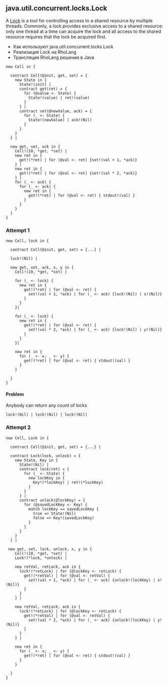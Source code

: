 ## java.util.concurrent.locks.Lock
A [Lock](https://docs.oracle.com/javase/9/docs/api/java/util/concurrent/locks/Lock.html) is a tool for controlling access to a shared resource by multiple threads. Commonly, a lock provides exclusive access to a shared resource: only one thread at a time can acquire the lock and all access to the shared resource requires that the lock be acquired first. 

- Как используют java.util.concurrent.locks.Lock
- Реализация Lock на RhoLang
- Трансляция RhoLang решения в Java

```
new Cell in {

  contract Cell(@init, get, set) = {  
    new State in {    
      State!(init) |
      contract get(ret) = {
        for (@value <- State) {      
          State!(value) | ret!(value)
        }
      } |
      contract set(@newValue, ack) = {
        for (_ <- State) {      
          State!(newValue) | ack!(Nil)
        }
      }      
    }
  } |
  
  new get, set, ack in {
    Cell!(10, *get, *set) | 
    new ret in {
      get!(*ret) | for (@val <- ret) {set!(val + 1, *ack)}
    } |
    new ret in {
      get!(*ret) | for (@val <- ret) {set!(val * 2, *ack)}
    } |
    for (_ <- ack) {
      for (_ <- ack) {      
        new ret in {        
          get!(*ret) | for (@val <- ret) { stdout!(val) }
        }
      }
    }
  }
}
```

### Attempt 1
```
new Cell, lock in {

  contract Cell(@init, get, set) = {...} |
    
  lock!(Nil) |  
    
  new get, set, ack, x, y in {
    Cell!(10, *get, *set) | 
    
    for (_ <- lock) {
      new ret in {
        get!(*ret) | for (@val <- ret) {
          set!(val + 1, *ack) | for (_ <- ack) {lock!(Nil) | x!(Nil)}
        }
      } 
    }|
    
    for (_ <- lock) {
      new ret in {
        get!(*ret) | for (@val <- ret) {
          set!(val * 2, *ack) | for (_ <- ack) {lock!(Nil) | y!(Nil)}
        }
      } 
    }|
    
    new ret in {        
      for (_ <- x; _ <- y) {
        get!(*ret) | for (@val <- ret) { stdout!(val) }
      }
    }
    
  }    
}
```

#### Problem
Anybody can return any count of locks
```
lock!(Nil) | lock!(Nil) | lock!(Nil)
```

### Attempt 2
```
new Cell, Lock in {

  contract Cell(@init, get, set) = {...} |
    
  contract Lock(lock, unlock) = {
    new State, Key in {
      State!(Nil) |
      contract lock(ret) = {
        for (_ <- State) {
          new lockKey in {
            Key!(*lockKey) | ret!(*lockKey)  
          }
        }
      } |
      contract unlock(@lockKey) = {
        for (@savedLockKey <- Key) {
          match lockKey == savedLockKey {
            true => State!(Nil)
            false => Key!(savedLockKey)
          }
        }
      }      
    }
  } |   
    
 new get, set, lock, unlock, x, y in {
    Cell!(10, *get, *set) | 
    Lock!(*lock, *unlock) |
    
    new retVal, retLock, ack in {
      lock!(*retLock) | for (@lockKey <- retLock) {
        get!(*retVal) | for (@val <- retVal) {
          set!(val + 1, *ack) | for (_ <- ack) {unlock!(lockKey) | x!(Nil)}
        }        
      }
    } |
        
    new retVal, retLock, ack in {
      lock!(*retLock) | for (@lockKey <- retLock) {
        get!(*retVal) | for (@val <- retVal) {
          set!(val * 2, *ack) | for (_ <- ack) {unlock!(lockKey) | y!(Nil)}
        }        
      }
    } |
    
    new ret in {        
      for (_ <- x; _ <- y) {
        get!(*ret) | for (@val <- ret) { stdout!(val) }
      }
    }    
    
  }    
}
```
